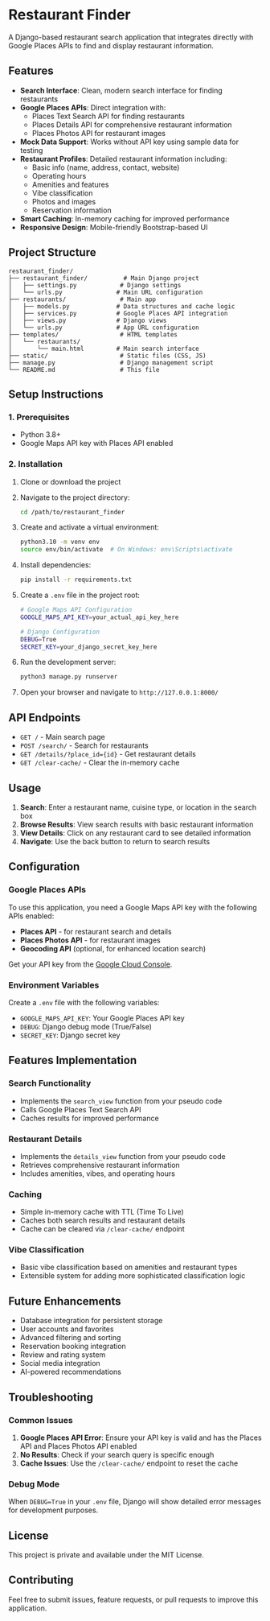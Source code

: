 # Restaurant Finder

A Django-based restaurant search application that integrates directly with Google Places APIs to find and display restaurant information.

## Features

- **Search Interface**: Clean, modern search interface for finding restaurants
- **Google Places APIs**: Direct integration with:
  - Places Text Search API for finding restaurants
  - Places Details API for comprehensive restaurant information
  - Places Photos API for restaurant images
- **Mock Data Support**: Works without API key using sample data for testing
- **Restaurant Profiles**: Detailed restaurant information including:
  - Basic info (name, address, contact, website)
  - Operating hours
  - Amenities and features
  - Vibe classification
  - Photos and images
  - Reservation information
- **Smart Caching**: In-memory caching for improved performance
- **Responsive Design**: Mobile-friendly Bootstrap-based UI

## Project Structure

```
restaurant_finder/
├── restaurant_finder/          # Main Django project
│   ├── settings.py            # Django settings
│   └── urls.py               # Main URL configuration
├── restaurants/               # Main app
│   ├── models.py             # Data structures and cache logic
│   ├── services.py           # Google Places API integration
│   ├── views.py              # Django views
│   └── urls.py               # App URL configuration
├── templates/                 # HTML templates
│   └── restaurants/
│       └── main.html         # Main search interface
├── static/                    # Static files (CSS, JS)
├── manage.py                  # Django management script
└── README.md                  # This file
```

## Setup Instructions

### 1. Prerequisites

- Python 3.8+
- Google Maps API key with Places API enabled

### 2. Installation

1. Clone or download the project
2. Navigate to the project directory:
   ```bash
   cd /path/to/restaurant_finder
   ```

3. Create and activate a virtual environment:
   ```bash
   python3.10 -m venv env
   source env/bin/activate  # On Windows: env\Scripts\activate
   ```

4. Install dependencies:
   ```bash
   pip install -r requirements.txt
   ```

5. Create a `.env` file in the project root:
   ```bash
   # Google Maps API Configuration
   GOOGLE_MAPS_API_KEY=your_actual_api_key_here
   
   # Django Configuration
   DEBUG=True
   SECRET_KEY=your_django_secret_key_here
   ```

6. Run the development server:
   ```bash
   python3 manage.py runserver
   ```

7. Open your browser and navigate to `http://127.0.0.1:8000/`

## API Endpoints

- `GET /` - Main search page
- `POST /search/` - Search for restaurants
- `GET /details/?place_id={id}` - Get restaurant details
- `GET /clear-cache/` - Clear the in-memory cache

## Usage

1. **Search**: Enter a restaurant name, cuisine type, or location in the search box
2. **Browse Results**: View search results with basic restaurant information
3. **View Details**: Click on any restaurant card to see detailed information
4. **Navigate**: Use the back button to return to search results

## Configuration

### Google Places APIs

To use this application, you need a Google Maps API key with the following APIs enabled:
- **Places API** - for restaurant search and details
- **Places Photos API** - for restaurant images
- **Geocoding API** (optional, for enhanced location search)

Get your API key from the [Google Cloud Console](https://console.cloud.google.com/).

### Environment Variables

Create a `.env` file with the following variables:
- `GOOGLE_MAPS_API_KEY`: Your Google Places API key
- `DEBUG`: Django debug mode (True/False)
- `SECRET_KEY`: Django secret key

## Features Implementation

### Search Functionality
- Implements the `search_view` function from your pseudo code
- Calls Google Places Text Search API
- Caches results for improved performance

### Restaurant Details
- Implements the `details_view` function from your pseudo code
- Retrieves comprehensive restaurant information
- Includes amenities, vibes, and operating hours

### Caching
- Simple in-memory cache with TTL (Time To Live)
- Caches both search results and restaurant details
- Cache can be cleared via `/clear-cache/` endpoint

### Vibe Classification
- Basic vibe classification based on amenities and restaurant types
- Extensible system for adding more sophisticated classification logic

## Future Enhancements

- Database integration for persistent storage
- User accounts and favorites
- Advanced filtering and sorting
- Reservation booking integration
- Review and rating system
- Social media integration
- AI-powered recommendations

## Troubleshooting

### Common Issues

1. **Google Places API Error**: Ensure your API key is valid and has the Places API and Places Photos API enabled
2. **No Results**: Check if your search query is specific enough
3. **Cache Issues**: Use the `/clear-cache/` endpoint to reset the cache

### Debug Mode

When `DEBUG=True` in your `.env` file, Django will show detailed error messages for development purposes.

## License

This project is private and available under the MIT License.

## Contributing

Feel free to submit issues, feature requests, or pull requests to improve this application.

